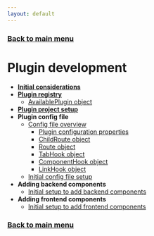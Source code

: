 ```yaml
---
layout: default
---
```


### [Back to main menu](../index.html)

# Plugin development

- **[Initial considerations](./initial_considerations.html)**
- **[Plugin registry](./plugin_registry.html)**
  - [AvailablePlugin object](./available-plugin-object.html)
- **[Plugin project setup](./plugin_project_setup.html)**
- **Plugin config file**
  - [Config file overview](./config-file-overview.html)
    - [Plugin configuration properties](./plugin-configuration-properties.html)
    - [ChildRoute object](./child-route-object.html)
    - [Route object](./route-object.html)
    - [TabHook object](./tab-hook-object.html)
    - [ComponentHook object](./component-hook-object.html)
    - [LinkHook object](./link-hook-object.html)
  - [Initial config file setup](./initial-config-file-setup.html)
- **Adding backend components**
  - [Initial setup to add backend components](./backend-initial-setup.html)
- **Adding frontend components**
  - [Initial setup to add frontend components](./frontend-initial-setup.html)

### [Back to main menu](../index.html)
